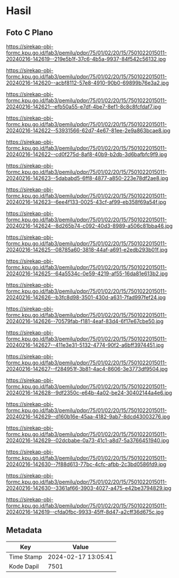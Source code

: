 # Hasil

## Foto C Plano

https://sirekap-obj-formc.kpu.go.id/fab3/pemilu/pdpr/75/01/02/20/15/7501022015011-20240216-142619--219e5b1f-37c6-4b5a-9937-84f542c56132.jpg

https://sirekap-obj-formc.kpu.go.id/fab3/pemilu/pdpr/75/01/02/20/15/7501022015011-20240216-142620--acbf8112-57e8-4910-90b0-69899b76e3a2.jpg

https://sirekap-obj-formc.kpu.go.id/fab3/pemilu/pdpr/75/01/02/20/15/7501022015011-20240216-142621--efb50a55-e7df-4be7-8ef1-8c8c8fcfdaf7.jpg

https://sirekap-obj-formc.kpu.go.id/fab3/pemilu/pdpr/75/01/02/20/15/7501022015011-20240216-142622--53931566-62d7-4e67-81ee-2e9a863bcae8.jpg

https://sirekap-obj-formc.kpu.go.id/fab3/pemilu/pdpr/75/01/02/20/15/7501022015011-20240216-142622--cd0f275d-8af8-40b9-b2db-3d6bafbfc9f9.jpg

https://sirekap-obj-formc.kpu.go.id/fab3/pemilu/pdpr/75/01/02/20/15/7501022015011-20240216-142623--5dababd5-6ff8-4877-a850-223e78df2ae8.jpg

https://sirekap-obj-formc.kpu.go.id/fab3/pemilu/pdpr/75/01/02/20/15/7501022015011-20240216-142623--6ee4f133-0025-43cf-af99-eb358f69a54f.jpg

https://sirekap-obj-formc.kpu.go.id/fab3/pemilu/pdpr/75/01/02/20/15/7501022015011-20240216-142624--8d265b74-c092-40d3-8989-a506c81bba46.jpg

https://sirekap-obj-formc.kpu.go.id/fab3/pemilu/pdpr/75/01/02/20/15/7501022015011-20240216-142625--08785a60-3818-44af-a691-e2edb293b01f.jpg

https://sirekap-obj-formc.kpu.go.id/fab3/pemilu/pdpr/75/01/02/20/15/7501022015011-20240216-142625--64a5534c-0e59-4219-af55-16da81e613b2.jpg

https://sirekap-obj-formc.kpu.go.id/fab3/pemilu/pdpr/75/01/02/20/15/7501022015011-20240216-142626--b3fc8d98-3501-430d-a631-7fad997fef24.jpg

https://sirekap-obj-formc.kpu.go.id/fab3/pemilu/pdpr/75/01/02/20/15/7501022015011-20240216-142626--70579fab-f181-4eaf-83d4-6f17e67cbe50.jpg

https://sirekap-obj-formc.kpu.go.id/fab3/pemilu/pdpr/75/01/02/20/15/7501022015011-20240216-142627--411e3e31-5132-4774-90f2-a6bff3974451.jpg

https://sirekap-obj-formc.kpu.go.id/fab3/pemilu/pdpr/75/01/02/20/15/7501022015011-20240216-142627--f284951f-3b81-4ac4-8606-3e3773df9504.jpg

https://sirekap-obj-formc.kpu.go.id/fab3/pemilu/pdpr/75/01/02/20/15/7501022015011-20240216-142628--9df2350c-e64b-4a02-be24-30402144a4e6.jpg

https://sirekap-obj-formc.kpu.go.id/fab3/pemilu/pdpr/75/01/02/20/15/7501022015011-20240216-142629--d160b16e-45aa-4182-9ab7-8dcd43003276.jpg

https://sirekap-obj-formc.kpu.go.id/fab3/pemilu/pdpr/75/01/02/20/15/7501022015011-20240216-142629--02dcbabe-0a73-41c1-a8d7-5a3766451940.jpg

https://sirekap-obj-formc.kpu.go.id/fab3/pemilu/pdpr/75/01/02/20/15/7501022015011-20240216-142630--7f88d613-77bc-4cfc-afbb-2c3bd0586fd9.jpg

https://sirekap-obj-formc.kpu.go.id/fab3/pemilu/pdpr/75/01/02/20/15/7501022015011-20240216-142630--3361af66-3903-4027-a475-e42be3794829.jpg

https://sirekap-obj-formc.kpu.go.id/fab3/pemilu/pdpr/75/01/02/20/15/7501022015011-20240216-142619--cfda0fbc-9933-45ff-8d47-a2cff36d675c.jpg


## Metadata

| Key        | Value               |
| ---------- | ------------------- |
| Time Stamp | 2024-02-17 13:05:41 |
| Kode Dapil | 7501                |



